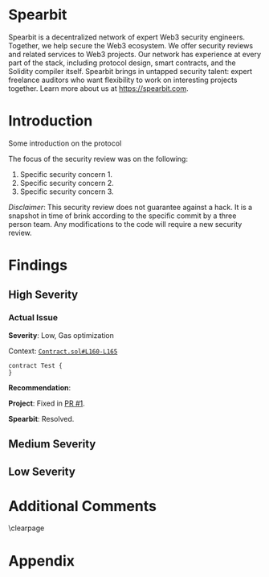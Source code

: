# Spearbit

Spearbit is a decentralized network of expert Web3 security engineers. Together, we help secure the Web3 ecosystem. We offer security reviews and related services to Web3 projects. Our  network has experience at every part of the stack, including protocol design, smart contracts, and the Solidity compiler itself. Spearbit brings in untapped security talent: expert freelance auditors who want flexibility to work on interesting projects together. Learn more about us at https://spearbit.com.

# Introduction

<!-- TODO  -->
Some introduction on the protocol

The focus of the security review was on the following:

1. Specific security concern 1.
2. Specific security concern 2.
3. Specific security concern 3.

*Disclaimer*: This security review does not guarantee against a hack. It is a snapshot in time of brink according to the specific commit by a three person team. Any modifications to the code will require a new security review.

# Findings 

## High Severity
### Actual Issue

**Severity**: Low, Gas optimization

Context: [`Contract.sol#L160-L165`](https://github.com/actuallink)

```solidity
contract Test {
}
```

**Recommendation**:

**Project**: Fixed in [PR #1](Https://github.com/actuallink).

**Spearbit**: Resolved.

## Medium Severity

## Low Severity


# Additional Comments


<!-- A template hack to generate a newline in LaTeX -->
\clearpage

# Appendix

